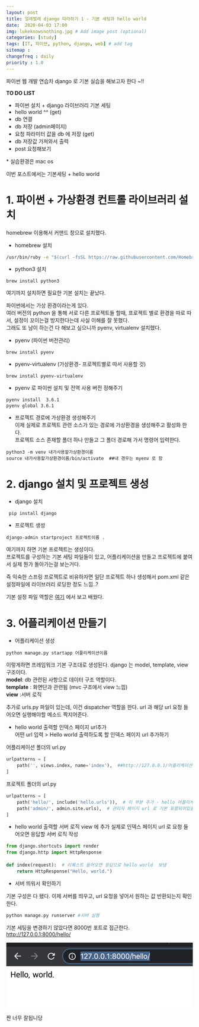 ```yaml
---
layout: post
title: 얼레벌레 django 따라하기 1 - 기본 세팅과 hello world
date:  2020-04-03 17:00
img: lukeknowsnothing.jpg # Add image post (optional)
categories: [study]
tags: [IT, 파이썬, python, django, web] # add tag
sitemap :
changefreq : daily
priority : 1.0
---
```


파이썬 웹 개발 연습차 django 로 기본 실습을  해보고자 한다 ~!!  

**TO DO LIST** 
- 파이썬 설치 + django 라이브러리 기본 세팅
- hello world ^^ (get) 
- db 연결
- db 저장 (admin페이지)
- 요청 파라미터 값을 db 에 저장 (get) 
- db 저장값 가져와서 출력 
- post 요청해보기

\* 실습환경은 mac os   

이번 포스트에서는 기본세팅 +  hello world 

# 1. 파이썬 + 가상환경 컨트롤 라이브러리 설치
homebrew 이용해서 커맨드 창으로 설치했다. 
- homebrew 설치
~~~cmd
/usr/bin/ruby -e "$(curl -fsSL https://raw.githubusercontent.com/Homebrew/install/master/install)"
~~~
- python3 설치
~~~
brew install python3
~~~
여기까지 설치하면 필요한 기본 설치는 끝났다.  

파이썬에서는  가상 환경이라는게 있다.   
여러 버전의 python 을 통해 서로 다른 프로젝트들 할때, 프로젝트 별로 환경을 따로 따서, 설정이 꼬이는걸 방지한다는데 사실 이해를 잘 못했다.  
그래도 또 남이 하는건 다 해보고 싶으니까 pyenv, virtualenv 설치했다. 

- pyenv (파이썬 버전관리)
~~~
brew install pyenv
~~~

- pyenv-virtualenv (가상환경- 프로젝트별로 따서 사용할 것)
~~~
brew install pyenv-virtualenv
~~~

- pyenv 로 파이썬 설치 및 전역 사용 버전 정해주기
~~~
pyenv install  3.6.1
pyenv global 3.6.1  
~~~

- 프로젝트 경로에 가상환경 생성해주기   
이제 실제로 프로젝트 관련 소스가 있는 경로에 가상환경을 생성해주고 활성화 한다.    
프로젝트 소스 존재할 폴더 하나 만들고 그 폴더 경로해 가서 명령어 입력한다.  
~~~
python3 -m venv 내가사용할가상환경이름 
source 내가사용할가상환경이름/bin/activate  ##내 경우는 myenv 로 함
~~~ 

# 2. django 설치 및 프로젝트 생성

- django 설치 
~~~
 pip install django
~~~

- 프로젝트 생성
~~~
django-admin startproject 프로젝트이름 .
~~~

여기까지 하면 기본 프로젝트는 생성이다.  
프로젝트를 구성하는 기본 세팅 파일들이 있고, 어플리케이션을 만들고 프로젝트에 붙여서 실제 뭔가 돌아가는걸 보는거다.   

즉 익숙한 스프링 프로젝트로 비유하자면 일단 프로젝트 하나 생성해서 pom.xml 같은 설정파일에 라이브러리 로딩한 정도 느낌..?  

기본 설정 파일 역할은 [여기](https://jackerlab.com/django-make-application-1/) 에서 보고 배웠다. 


# 3. 어플리케이션 만들기 

- 어플리케이션 생성   
~~~
python manage.py startapp 어플리케이션이름
~~~

이렇게하면 프레임워크 기본 구조대로 생성된다. django 는 model, template, view 구조이다.  
**model**: db 관련된 사항으로 데이터 구조 역할이다.   
**template** : 화면단과 관련됨 (mvc 구조에서 view 느낌)  
**view** :서버 로직 

추가로 urls.py 파일이 있는데, 이건 dispatcher 역할을 한다. 
url 과  해당 url 요청 들어오면 실행해야할 메소드 짝지어준다.     

- hello world 출력할 인덱스 페이지 url추가   
어떤 url 입력 > Hello world 출력하도록 할 인덱스 페이지 url 추가하기  

어플리케이션 폴더의 url.py 
~~~python
urlpatterns = [
    path('', views.index, name='index'),  ##http://127.0.0.1/어플리케이션이름  으로 접근하면, views.py 에 정의된 index 메소드 실행 
]
~~~

프로젝트 폴더의 url.py  
~~~python
urlpatterns = [
    path('hello/', include('hello.urls')),  # 이 부분 추가 - hello 어플리케이션의 Url 패턴 추가해줌 hello 이부분에 본인이 정한 어플리케이션 이름 들어간다. 
    path('admin/', admin.site.urls),  # 관리자 페이지 url 로 기본 포함되어있음 
]
~~~


- hello world 출력할 서버 로직 view 에 추가 
실제로 인덱스 페이지 url 로 요청 들어오면 응답할 서버 로직 작성 

~~~python
from django.shortcuts import render
from django.http import HttpResponse

def index(request):  # 리퀘스트 들어오면 응답으로 hello world  보냄
    return HttpResponse("Hello, world.")
~~~

- 서버 띄워서 확인하기   

기본 구성은 다 됐다. 이제 서버를 띄우고, url 요청을 넣어서 원하는 값 반환되는지 확인한다. 

```python 
python manage.py runserver #서버 실행
```

기본 세팅을 변경하기 않았다면 8000번 포트로 접근한다.  
http://127.0.0.1:8000/hello/

![쟝고헬로우월드](/assets/img/djangohelloworld.png)  

짠 너무 잘됩니당 